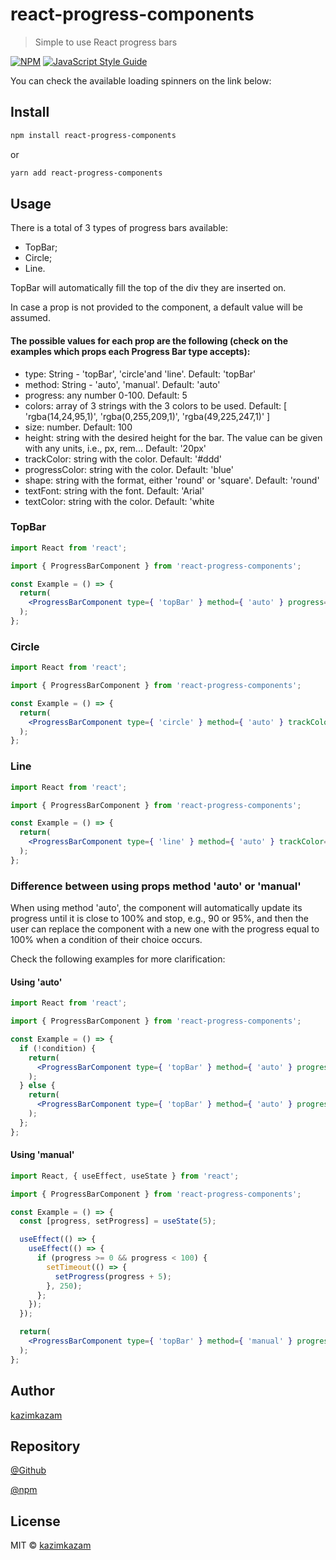 # react-progress-components

> Simple to use React progress bars

[![NPM](https://img.shields.io/npm/v/react-progress-components.svg)](https://www.npmjs.com/package/react-progress-components) [![JavaScript Style Guide](https://img.shields.io/badge/code_style-standard-brightgreen.svg)](https://standardjs.com)

You can check the available loading spinners on the link below:



## Install

```bash
npm install react-progress-components
```

or 

```bash
yarn add react-progress-components
```

## Usage

There is a total of 3 types of progress bars available: 

- TopBar; 
- Circle;
- Line.

TopBar will automatically fill the top of the div they are inserted on.

In case a prop is not provided to the component, a default value will be assumed.

#### The possible values for each prop are the following (check on the examples which props each Progress Bar type accepts):

- type: String - 'topBar', 'circle'and 'line'. Default: 'topBar'
- method: String - 'auto', 'manual'. Default: 'auto'
- progress: any number 0-100. Default: 5
- colors: array of 3 strings with the 3 colors to be used. Default: [ 'rgba(14,24,95,1)', 'rgba(0,255,209,1)', 'rgba(49,225,247,1)' ]
- size: number. Default: 100
- height: string with the desired height for the bar. The value can be given with any units, i.e., px, rem... Default: '20px'
- trackColor: string with the color. Default: '#ddd'
- progressColor: string with the color. Default: 'blue'
- shape: string with the format, either 'round' or 'square'. Default: 'round'
- textFont: string with the font. Default: 'Arial'
- textColor: string with the color. Default: 'white

### TopBar

```jsx
import React from 'react';

import { ProgressBarComponent } from 'react-progress-components';

const Example = () => {
  return(
    <ProgressBarComponent type={ 'topBar' } method={ 'auto' } progress={ 5 } colors={ ['blue', 'yellow', 'red'] } height={ '2rem' } />
  );
};
```

### Circle

```jsx
import React from 'react';

import { ProgressBarComponent } from 'react-progress-components';

const Example = () => {
  return(
    <ProgressBarComponent type={ 'circle' } method={ 'auto' } trackColor={ '#ddd' } progressColor={ '#00FFD1' } textFont={ 'Arial' } size={ 200 } progress={ 5 } />
  );
};
```

### Line

```jsx
import React from 'react';

import { ProgressBarComponent } from 'react-progress-components';

const Example = () => {
  return(
    <ProgressBarComponent type={ 'line' } method={ 'auto' } trackColor={ '#ddd' } shape={ 'round' } progressColor={ 'red' } textFont={ 'Arial' } textColor={ 'white' } size={ 500 } progress={ 5 } />
  );
};
```

### Difference between using props method 'auto' or 'manual'

When using method 'auto', the component will automatically update its progress until it is close to 100% and stop, e.g., 90 or 95%, and then the user can replace the component with a new one with the progress equal to 100% when a condition of their choice occurs.

Check the following examples for more clarification:


#### Using 'auto'

```jsx
import React from 'react';

import { ProgressBarComponent } from 'react-progress-components';

const Example = () => {
  if (!condition) {
    return(
      <ProgressBarComponent type={ 'topBar' } method={ 'auto' } progress={ 5 } colors={ ['blue', 'yellow', 'red'] } height={ '2rem' } />
    );
  } else {
    return(
      <ProgressBarComponent type={ 'topBar' } method={ 'auto' } progress={ 100 } colors={ ['blue', 'yellow', 'red'] } height={ '2rem' } />
    );
  };
};
```

#### Using 'manual'

```jsx
import React, { useEffect, useState } from 'react';

import { ProgressBarComponent } from 'react-progress-components';

const Example = () => {
  const [progress, setProgress] = useState(5);

  useEffect(() => {
    useEffect(() => {
      if (progress >= 0 && progress < 100) {
        setTimeout(() => {
          setProgress(progress + 5);
        }, 250);
      };
    });
  });

  return(
    <ProgressBarComponent type={ 'topBar' } method={ 'manual' } progress={ progress } colors={ ['blue', 'yellow', 'red'] } height={ '2rem' } />
  );
};
```

## Author

[kazimkazam](https://github.com/kazimkazam)

## Repository

[@Github](https://github.com/kazimkazam/react-progress-components)

[@npm](https://www.npmjs.com/package/react-progress-components)

## License

MIT © [kazimkazam](https://github.com/kazimkazam)
